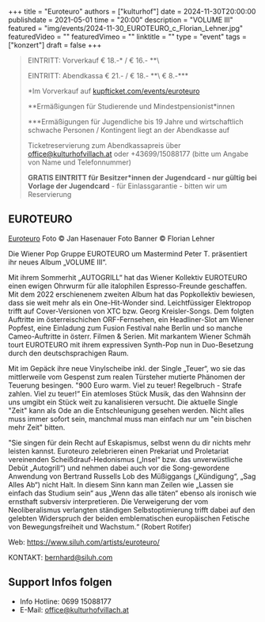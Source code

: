 +++
title = "Euroteuro"
authors = ["kulturhof"]
date = 2024-11-30T20:00:00
publishdate = 2021-05-01
time = "20:00"
description = "VOLUME III"
featured = "img/events/2024-11-30_EUROTEURO_c_Florian_Lehner.jpg"
featuredVideo = ""
featuredVimeo = ""
linktitle = ""
type = "event"
tags = ["konzert"]
draft = false
+++

> EINTRITT: Vorverkauf € 18.-\* / € 16.- *\*\
> 
> EINTRITT: Abendkassa € 21.- / € 18.- *\*\ € 8.-\*\*\*
>
> \*Im Vorverkauf auf [kupfticket.com/events/euroteuro](https://kupfticket.com/events/euroteuro)
>
> \*\*Ermäßigungen für Studierende und Mindestpensionist\*innen
> 
> \*\*\*Ermäßigungen für Jugendliche bis 19 Jahre und wirtschaftlich schwache Personen / Kontingent liegt an der Abendkasse auf
>
> Ticketreservierung zum Abendkassapreis über office@kulturhofvillach.at oder +43699/15088177 (bitte um Angabe von Name und Telefonnummer) 
>
> **GRATIS EINTRITT für Besitzer\*innen der Jugendcard - nur gültig bei Vorlage der Jugendcard** - für Einlassgarantie - bitten wir um Reservierung

## EUROTEURO

[Euroteuro](/img/events/2024-11-30_EUROTEURO2023_c_Jan_Hasenauer.png)
Foto © Jan Hasenauer
Foto Banner © Florian Lehner 

Die Wiener Pop Gruppe EUROTEURO um Mastermind Peter T. präsentiert ihr neues Album „VOLUME III“. 

Mit ihrem Sommerhit „AUTOGRILL“ hat das Wiener Kollektiv EUROTEURO einen ewigen Ohrwurm für alle italophilen Espresso-Freunde geschaffen. Mit dem 2022 erschienenem zweiten Album hat das Popkollektiv bewiesen, dass sie weit mehr als ein One-Hit-Wonder sind. Leichtfüssiger Elektropop trifft auf Cover-Versionen von XTC bzw. Georg Kreisler-Songs. Dem folgten Auftritte im österreischichen ORF-Fernsehen, ein Headliner-Slot am Wiener Popfest, eine Einladung zum Fusion Festival nahe Berlin und so manche Cameo-Auftritte in österr. Filmen & Serien. Mit markantem Wiener Schmäh tourt EUROTEURO mit ihrem expressiven Synth-Pop nun in Duo-Besetzung durch den deutschsprachigen Raum. 

Mit im Gepäck ihre neue Vinylscheibe inkl. der Single „Teuer“, wo sie das mittlerweile vom Gespenst zum realen Türsteher mutierte Phänomen der Teuerung besingen. "900 Euro warm. Viel zu teuer! Regelbruch - Strafe zahlen. Viel zu teuer!“ Ein atemloses Stück Musik, das den Wahnsinn der uns umgibt ein Stück weit zu kanalisieren versucht. Die aktuelle Single "Zeit" kann als Ode an die Entschleunigung gesehen werden. Nicht alles muss immer sofort sein, manchmal muss man einfach nur um "ein bischen mehr Zeit" bitten.

"Sie singen für dein Recht auf Eskapismus, selbst wenn du dir nichts mehr leisten kannst. Euroteuro zelebrieren einen Prekariat und Proletariat vereinenden Scheißdrauf-Hedonismus („Insel“ bzw. das unverwüstliche Debüt „Autogrill“) und nehmen dabei auch vor die Song-gewordene Anwendung von Bertrand Russells Lob des Müßiggangs („Kündigung“, „Sag Alles Ab“) nicht Halt. In diesem Sinn kann man Zeilen wie „Lassen sie einfach das Studium sein“ aus „Wenn das alle täten“ ebenso als ironisch wie ernsthaft subversiv interpretieren. Die Verweigerung der vom Neoliberalismus verlangten ständigen Selbstoptimierung trifft dabei auf den gelebten Widerspruch der beiden emblematischen europäischen Fetische von Bewegungsfreiheit und Wachstum.“ (Robert Rotifer)


Web:
https://www.siluh.com/artists/euroteuro/

KONTAKT:
bernhard@siluh.com

## Support Infos folgen


- Info Hotline: 0699 15088177 
- E-Mail: office@kulturhofvillach.at
